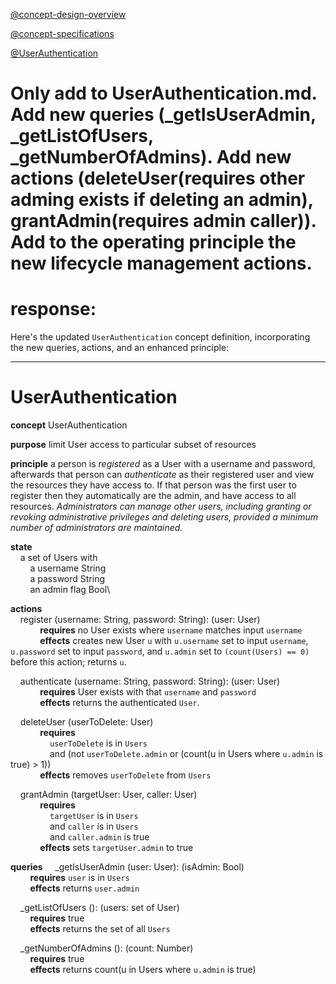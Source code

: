 [@concept-design-overview](../../background/concept-design-overview.md)

[@concept-specifications](../../background/concept-specifications.md)

[@UserAuthentication](./UserAuthentication.md)

# Only add to UserAuthentication.md. Add new queries (_getIsUserAdmin, _getListOfUsers, _getNumberOfAdmins). Add new actions (deleteUser(requires other adming exists if deleting an admin), grantAdmin(requires admin caller)). Add to the operating principle the new lifecycle management actions.

# response:

Here's the updated `UserAuthentication` concept definition, incorporating the new queries, actions, and an enhanced principle:

---

# UserAuthentication

**concept** UserAuthentication

**purpose** limit User access to particular subset of resources

**principle** a person is *registered* as a User with a username and password, afterwards that person can *authenticate* as their registered user and view the resources they have access to. If that person was the first user to register then they automatically are the admin, and have access to all resources. *Administrators can manage other users, including granting or revoking administrative privileges and deleting users, provided a minimum number of administrators are maintained.*

**state**\
    a set of Users with\
        a username String\
        a password String\
        an admin flag Bool\

**actions**\
    register (username: String, password: String): (user: User)\
            **requires** no User exists where `username` matches input `username`\
            **effects** creates new User `u` with `u.username` set to input `username`, `u.password` set to input `password`, and `u.admin` set to `(count(Users) == 0)` before this action; returns `u`.

    authenticate (username: String, password: String): (user: User)\
            **requires** User exists with that `username` and `password`\
            **effects** returns the authenticated `User`.

    deleteUser (userToDelete: User)\
            **requires**\
                `userToDelete` is in `Users`\
                and (not `userToDelete.admin` or (count(u in Users where `u.admin` is true) > 1))\
            **effects** removes `userToDelete` from `Users`

    grantAdmin (targetUser: User, caller: User)\
            **requires**\
                `targetUser` is in `Users`\
                and `caller` is in `Users`\
                and `caller.admin` is true\
            **effects** sets `targetUser.admin` to true

**queries**
    _getIsUserAdmin (user: User): (isAdmin: Bool)\
        **requires** `user` is in `Users`\
        **effects** returns `user.admin`

    _getListOfUsers (): (users: set of User)\
        **requires** true\
        **effects** returns the set of all `Users`

    _getNumberOfAdmins (): (count: Number)\
        **requires** true\
        **effects** returns count(u in Users where `u.admin` is true)